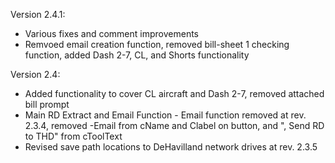 Version 2.4.1:
* Various fixes and comment improvements
* Remvoed email creation function, removed bill-sheet 1 checking function, added Dash 2-7, CL, and Shorts functionality

Version 2.4:
* Added functionality to cover CL aircraft and Dash 2-7, removed attached bill prompt
* Main RD Extract and Email Function - Email function removed at rev. 2.3.4, removed -Email from cName and Clabel on button, and ", Send RD to THD" from cToolText
* Revised save path locations to DeHavilland network drives at rev. 2.3.5
